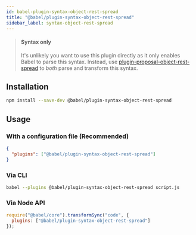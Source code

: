 ```yaml
---
id: babel-plugin-syntax-object-rest-spread
title: "@babel/plugin-syntax-object-rest-spread"
sidebar_label: syntax-object-rest-spread
---
```


> #### Syntax only
>
> It's unlikely you want to use this plugin directly as it only enables Babel to parse this syntax. Instead, use [plugin-proposal-object-rest-spread](plugin-proposal-object-rest-spread.md) to _both_ parse and transform this syntax.

## Installation

```sh title="Shell"
npm install --save-dev @babel/plugin-syntax-object-rest-spread
```

## Usage

### With a configuration file (Recommended)

```json title="babel.config.json"
{
  "plugins": ["@babel/plugin-syntax-object-rest-spread"]
}
```

### Via CLI

```sh title="Shell"
babel --plugins @babel/plugin-syntax-object-rest-spread script.js
```

### Via Node API

```js title="JavaScript"
require("@babel/core").transformSync("code", {
  plugins: ["@babel/plugin-syntax-object-rest-spread"]
});
```

